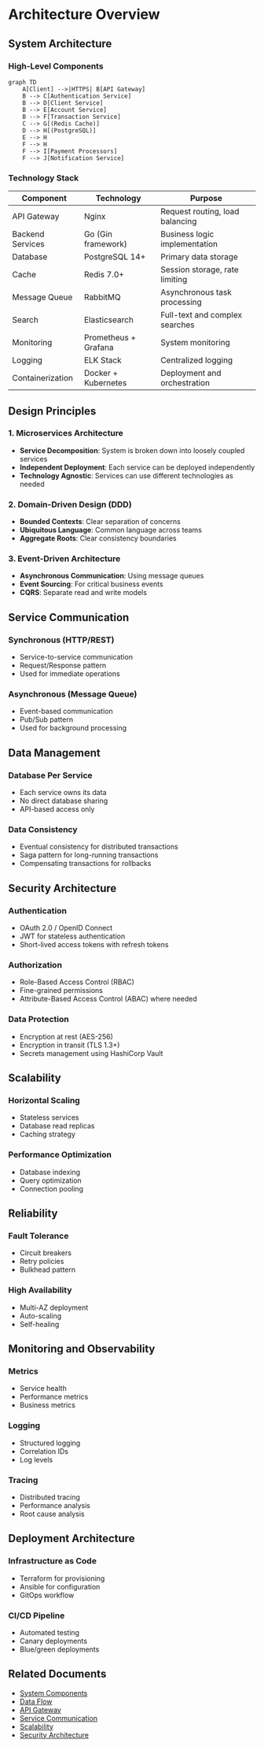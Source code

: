 # Architecture Overview

## System Architecture

### High-Level Components

```mermaid
graph TD
    A[Client] -->|HTTPS| B[API Gateway]
    B --> C[Authentication Service]
    B --> D[Client Service]
    B --> E[Account Service]
    B --> F[Transaction Service]
    C --> G[(Redis Cache)]
    D --> H[(PostgreSQL)]
    E --> H
    F --> H
    F --> I[Payment Processors]
    F --> J[Notification Service]
```

### Technology Stack

| Component          | Technology               | Purpose                          |
|--------------------|--------------------------|----------------------------------|
| API Gateway        | Nginx                    | Request routing, load balancing   |
| Backend Services  | Go (Gin framework)       | Business logic implementation    |
| Database          | PostgreSQL 14+           | Primary data storage             |
| Cache             | Redis 7.0+              | Session storage, rate limiting   |
| Message Queue     | RabbitMQ                 | Asynchronous task processing     |
| Search            | Elasticsearch           | Full-text and complex searches   |
| Monitoring        | Prometheus + Grafana     | System monitoring               |
| Logging           | ELK Stack               | Centralized logging             |
| Containerization  | Docker + Kubernetes     | Deployment and orchestration    |


## Design Principles

### 1. Microservices Architecture
- **Service Decomposition**: System is broken down into loosely coupled services
- **Independent Deployment**: Each service can be deployed independently
- **Technology Agnostic**: Services can use different technologies as needed

### 2. Domain-Driven Design (DDD)
- **Bounded Contexts**: Clear separation of concerns
- **Ubiquitous Language**: Common language across teams
- **Aggregate Roots**: Clear consistency boundaries

### 3. Event-Driven Architecture
- **Asynchronous Communication**: Using message queues
- **Event Sourcing**: For critical business events
- **CQRS**: Separate read and write models

## Service Communication

### Synchronous (HTTP/REST)
- Service-to-service communication
- Request/Response pattern
- Used for immediate operations

### Asynchronous (Message Queue)
- Event-based communication
- Pub/Sub pattern
- Used for background processing

## Data Management

### Database Per Service
- Each service owns its data
- No direct database sharing
- API-based access only

### Data Consistency
- Eventual consistency for distributed transactions
- Saga pattern for long-running transactions
- Compensating transactions for rollbacks

## Security Architecture

### Authentication
- OAuth 2.0 / OpenID Connect
- JWT for stateless authentication
- Short-lived access tokens with refresh tokens

### Authorization
- Role-Based Access Control (RBAC)
- Fine-grained permissions
- Attribute-Based Access Control (ABAC) where needed

### Data Protection
- Encryption at rest (AES-256)
- Encryption in transit (TLS 1.3+)
- Secrets management using HashiCorp Vault

## Scalability

### Horizontal Scaling
- Stateless services
- Database read replicas
- Caching strategy

### Performance Optimization
- Database indexing
- Query optimization
- Connection pooling

## Reliability

### Fault Tolerance
- Circuit breakers
- Retry policies
- Bulkhead pattern

### High Availability
- Multi-AZ deployment
- Auto-scaling
- Self-healing

## Monitoring and Observability

### Metrics
- Service health
- Performance metrics
- Business metrics

### Logging
- Structured logging
- Correlation IDs
- Log levels

### Tracing
- Distributed tracing
- Performance analysis
- Root cause analysis

## Deployment Architecture

### Infrastructure as Code
- Terraform for provisioning
- Ansible for configuration
- GitOps workflow

### CI/CD Pipeline
- Automated testing
- Canary deployments
- Blue/green deployments

## Related Documents
- [System Components](011-SYSTEM-COMPONENTS.md)
- [Data Flow](012-DATA-FLOW.md)
- [API Gateway](013-API-GATEWAY.md)
- [Service Communication](014-SERVICE-COMMUNICATION.md)
- [Scalability](015-SCALABILITY.md)
- [Security Architecture](016-SECURITY-ARCHITECTURE.md)
